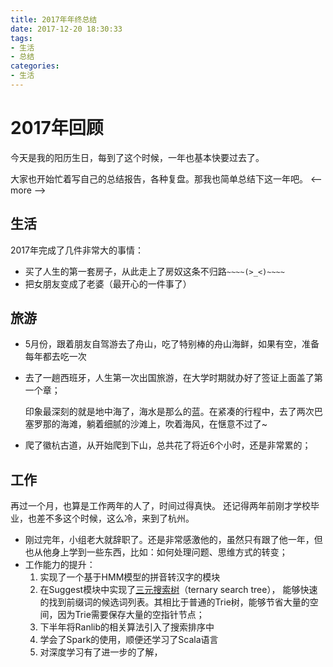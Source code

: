 ```yaml
---
title: 2017年年终总结
date: 2017-12-20 18:30:33
tags:
- 生活
- 总结
categories:
- 生活
---
```


# 2017年回顾
今天是我的阳历生日，每到了这个时候，一年也基本快要过去了。

大家也开始忙着写自己的总结报告，各种复盘。那我也简单总结下这一年吧。
<-- more -->
## 生活

2017年完成了几件非常大的事情：
* 买了人生的第一套房子，从此走上了房奴这条不归路`~~~~(>_<)~~~~`
* 把女朋友变成了老婆（最开心的一件事了）


## 旅游
* 5月份，跟着朋友自驾游去了舟山，吃了特别棒的舟山海鲜，如果有空，准备每年都去吃一次
* 去了一趟西班牙，人生第一次出国旅游，在大学时期就办好了签证上面盖了第一个章；

    印象最深刻的就是地中海了，海水是那么的蓝。在紧凑的行程中，去了两次巴塞罗那的海滩，躺着细腻的沙滩上，吹着海风，在惬意不过了~

* 爬了徽杭古道，从开始爬到下山，总共花了将近6个小时，还是非常累的；


## 工作
再过一个月，也算是工作两年的人了，时间过得真快。
还记得两年前刚才学校毕业，也差不多这个时候，这么冷，来到了杭州。
* 刚过完年，小组老大就辞职了。还是非常感激他的，虽然只有跟了他一年，但也从他身上学到一些东西，比如：如何处理问题、思维方式的转变；
* 工作能力的提升：
    1. 实现了一个基于HMM模型的拼音转汉字的模块
    2. 在Suggest模块中实现了[三元搜索树](http://igoro.com/archive/efficient-auto-complete-with-a-ternary-search-tree/)（ternary search tree）， 能够快速的找到前缀词的候选词列表。其相比于普通的Trie树，能够节省大量的空间，因为Trie需要保存大量的空指针节点；
    3. 下半年将Ranlib的相关算法引入了搜索排序中
    4. 学会了Spark的使用，顺便还学习了Scala语言
    4. 对深度学习有了进一步的了解，
